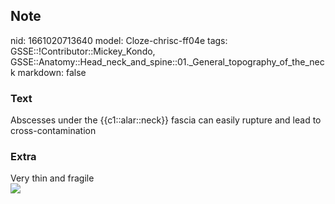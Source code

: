 ## Note
nid: 1661020713640
model: Cloze-chrisc-ff04e
tags: GSSE::!Contributor::Mickey_Kondo, GSSE::Anatomy::Head_neck_and_spine::01._General_topography_of_the_neck
markdown: false

### Text
Abscesses under the {{c1::alar::neck}} fascia can easily rupture and lead to cross-contamination

### Extra
<div>
  Very thin and fragile
</div>
<div><img src="130"></div>
